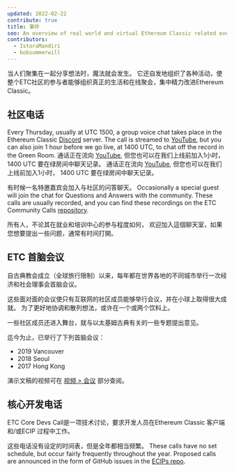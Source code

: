 ```yaml
---
updated: 2022-02-22
contribute: true
title: 事件
seo: An overview of real world and virtual Ethereum Classic related events. ETC Summit and the weekly Community Call are welcome to all! ETC首脑会议和每周社区呼吁欢迎所有人！ ETC首脑会议和每周社区呼吁欢迎所有人！
contributors:
  - IstoraMandiri
  - bobsummerwill
---
```


当人们聚集在一起分享想法时，魔法就会发生。 它还自发地组织了各种活动，使整个ETC社区的参与者能够组织真正的生活和在线聚会，集中精力改进Ethereum Classic。

## 社区电话

Every Thursday, usually at UTC 1500, a group voice chat takes place in the Ethereum Classic [Discord](https://ethereumclassic.org/discord) server. The call is streamed to [YouTube](https://www.youtube.com/channel/UCp07VPnC1ejyAp5gMvvA4dw/videos), but you can also join 1 hour before we go live, at 1400 UTC, to chat off the record in the Green Room. 通话正在流向 [YouTube](https://www.youtube.com/channel/UCp07VPnC1ejyAp5gMvvA4dw/videos), 但您也可以在我们上线前加入1小时， 1400 UTC 要在绿房间中聊天记录。 通话正在流向 [YouTube](https://www.youtube.com/channel/UCp07VPnC1ejyAp5gMvvA4dw/videos), 但您也可以在我们上线前加入1小时， 1400 UTC 要在绿房间中聊天记录。

有时候一名特邀嘉宾会加入与社区的问答聊天。 Occasionally a special guest will join the chat for Questions and Answers with the community. These calls are usually recorded, and you can find these recordings on the ETC Community Calls [repository](https://github.com/ethereumclassic/community-calls).

所有人，不论其在就业和培训中心的参与程度如何， 欢迎加入這個聊天室，如果您想要提出一些问题，通常有时间打開。

## ETC 首脑会议

自古典教会成立（全球旅行限制）以来，每年都在世界各地的不同城市举行一次经济和社会理事会首脑会议。

这些面对面的会议使只有互联网的社区成员能够举行会议，并在小球上取得很大成就。 为了更好地协调和散列想法，或许在一个或两个饮料上。

一些社区成员还进入舞台，就与以太基姆古典有关的一些专题提出意见。

迄今为止，已举行了下列首脑会议：

- 2019 Vancouver
- 2018 Seoul
- 2017 Hong Kong

演示文稿的视频可在 [视频 > 会议](/videos/conferences) 部分查阅。

## 核心开发电话

ETC Core Devs Call是一项技术讨论，要求开发人员在Ethereum Classic 客户端和/或ECIP 过程中工作。

这些电话没有设定的时间表，但是全年都相当频繁。 These calls have no set schedule, but occur fairly frequently throughout the year. Proposed calls are announced in the form of GitHub issues in the [ECIPs repo](https://github.com/ethereumclassic/ECIPs/issues?q=is%3Aissue+Devs+Call).

